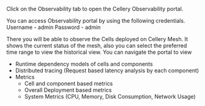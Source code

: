 Click on the Observability tab to open the Cellery Observability portal.

You can access Observability portal by using the following credentials.  
Username - admin
Password - admin

There you will be able to observe the Cells deployed on Cellery Mesh. It shows the current status of the mesh, also you can select the preferred time range to view the historical view.
You can navigate the portal to view  
* Runtime dependency models of cells and components  
* Distributed tracing (Request based latency analysis by each component)  
* Metrics  
   * Cell and component based metrics  
   * Overall Deployment based metrics  
   * System Metrics (CPU, Memory, Disk Consumption, Network Usage)  